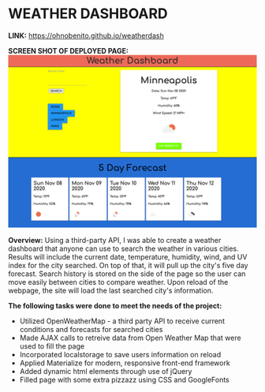 # **WEATHER DASHBOARD** #


**LINK:** https://ohnobenito.github.io/weatherdash

**SCREEN SHOT OF DEPLOYED PAGE:**
![](/assets/images/ss1.png)

**Overview:**
Using a third-party API, I was able to create a weather dashboard that anyone can use to search the weather in various cities. Results will include the current date, temperature, humidity, wind, and UV index for the city searched. On top of that, it will pull up the city's five day forecast. Search history is stored on the side of the page so the user can move easily between cities to compare weather. Upon reload of the webpage, the site will load the last searched city's information.


**The following tasks were done to meet the needs of the project:**
* Utilized OpenWeatherMap - a third party API to receive current conditions and forecasts for searched cities
* Made AJAX calls to retreive data from Open Weather Map that were used to fill the page 
* Incorporated localstorage to save users information on reload
* Applied Materialize for modern, responsive front-end framework
* Added dynamic html elements through use of jQuery
* Filled page with some extra pizzazz using CSS and GoogleFonts


